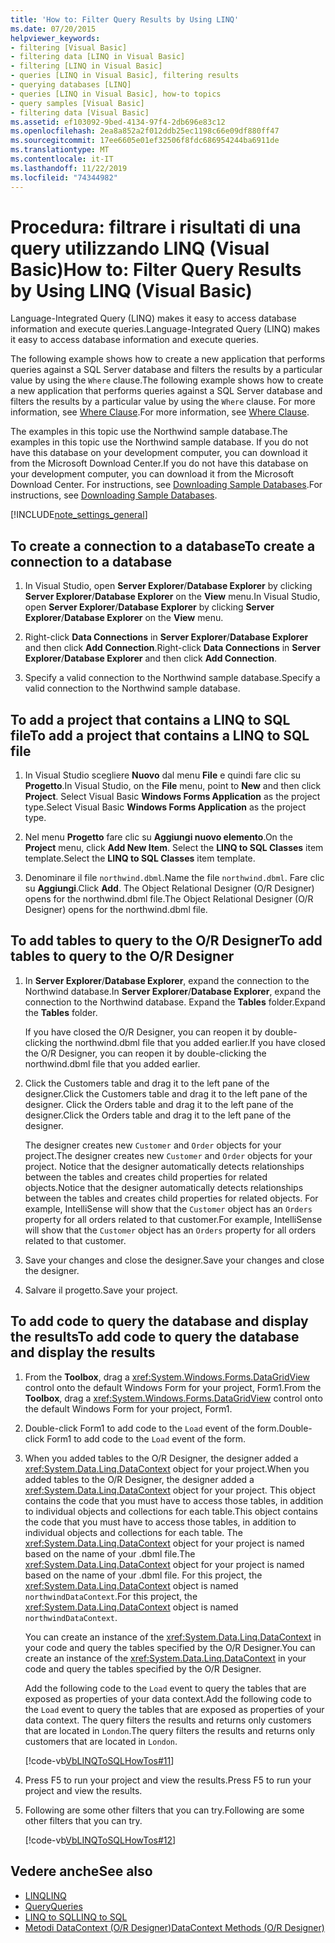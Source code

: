 ```yaml
---
title: 'How to: Filter Query Results by Using LINQ'
ms.date: 07/20/2015
helpviewer_keywords:
- filtering [Visual Basic]
- filtering data [LINQ in Visual Basic]
- filtering [LINQ in Visual Basic]
- queries [LINQ in Visual Basic], filtering results
- querying databases [LINQ]
- queries [LINQ in Visual Basic], how-to topics
- query samples [Visual Basic]
- filtering data [Visual Basic]
ms.assetid: ef103092-9bed-4134-97f4-2db696e83c12
ms.openlocfilehash: 2ea8a852a2f012ddb25ec1198c66e09df880ff47
ms.sourcegitcommit: 17ee6605e01ef32506f8fdc686954244ba6911de
ms.translationtype: MT
ms.contentlocale: it-IT
ms.lasthandoff: 11/22/2019
ms.locfileid: "74344982"
---
```

# <a name="how-to-filter-query-results-by-using-linq-visual-basic"></a><span data-ttu-id="825c3-102">Procedura: filtrare i risultati di una query utilizzando LINQ (Visual Basic)</span><span class="sxs-lookup"><span data-stu-id="825c3-102">How to: Filter Query Results by Using LINQ (Visual Basic)</span></span>

<span data-ttu-id="825c3-103">Language-Integrated Query (LINQ) makes it easy to access database information and execute queries.</span><span class="sxs-lookup"><span data-stu-id="825c3-103">Language-Integrated Query (LINQ) makes it easy to access database information and execute queries.</span></span>

<span data-ttu-id="825c3-104">The following example shows how to create a new application that performs queries against a SQL Server database and filters the results by a particular value by using the `Where` clause.</span><span class="sxs-lookup"><span data-stu-id="825c3-104">The following example shows how to create a new application that performs queries against a SQL Server database and filters the results by a particular value by using the `Where` clause.</span></span> <span data-ttu-id="825c3-105">For more information, see [Where Clause](../../../../visual-basic/language-reference/queries/where-clause.md).</span><span class="sxs-lookup"><span data-stu-id="825c3-105">For more information, see [Where Clause](../../../../visual-basic/language-reference/queries/where-clause.md).</span></span>

<span data-ttu-id="825c3-106">The examples in this topic use the Northwind sample database.</span><span class="sxs-lookup"><span data-stu-id="825c3-106">The examples in this topic use the Northwind sample database.</span></span> <span data-ttu-id="825c3-107">If you do not have this database on your development computer, you can download it from the Microsoft Download Center.</span><span class="sxs-lookup"><span data-stu-id="825c3-107">If you do not have this database on your development computer, you can download it from the Microsoft Download Center.</span></span> <span data-ttu-id="825c3-108">For instructions, see [Downloading Sample Databases](../../../../framework/data/adonet/sql/linq/downloading-sample-databases.md).</span><span class="sxs-lookup"><span data-stu-id="825c3-108">For instructions, see [Downloading Sample Databases](../../../../framework/data/adonet/sql/linq/downloading-sample-databases.md).</span></span>

[!INCLUDE[note_settings_general](~/includes/note-settings-general-md.md)]

## <a name="to-create-a-connection-to-a-database"></a><span data-ttu-id="825c3-109">To create a connection to a database</span><span class="sxs-lookup"><span data-stu-id="825c3-109">To create a connection to a database</span></span>

1. <span data-ttu-id="825c3-110">In Visual Studio, open **Server Explorer**/**Database Explorer** by clicking **Server Explorer**/**Database Explorer** on the **View** menu.</span><span class="sxs-lookup"><span data-stu-id="825c3-110">In Visual Studio, open **Server Explorer**/**Database Explorer** by clicking **Server Explorer**/**Database Explorer** on the **View** menu.</span></span>

2. <span data-ttu-id="825c3-111">Right-click **Data Connections** in **Server Explorer**/**Database Explorer** and then click **Add Connection**.</span><span class="sxs-lookup"><span data-stu-id="825c3-111">Right-click **Data Connections** in **Server Explorer**/**Database Explorer** and then click **Add Connection**.</span></span>

3. <span data-ttu-id="825c3-112">Specify a valid connection to the Northwind sample database.</span><span class="sxs-lookup"><span data-stu-id="825c3-112">Specify a valid connection to the Northwind sample database.</span></span>

## <a name="to-add-a-project-that-contains-a-linq-to-sql-file"></a><span data-ttu-id="825c3-113">To add a project that contains a LINQ to SQL file</span><span class="sxs-lookup"><span data-stu-id="825c3-113">To add a project that contains a LINQ to SQL file</span></span>

1. <span data-ttu-id="825c3-114">In Visual Studio scegliere **Nuovo** dal menu **File** e quindi fare clic su **Progetto**.</span><span class="sxs-lookup"><span data-stu-id="825c3-114">In Visual Studio, on the **File** menu, point to **New** and then click **Project**.</span></span> <span data-ttu-id="825c3-115">Select Visual Basic **Windows Forms Application** as the project type.</span><span class="sxs-lookup"><span data-stu-id="825c3-115">Select Visual Basic **Windows Forms Application** as the project type.</span></span>

2. <span data-ttu-id="825c3-116">Nel menu **Progetto** fare clic su **Aggiungi nuovo elemento**.</span><span class="sxs-lookup"><span data-stu-id="825c3-116">On the **Project** menu, click **Add New Item**.</span></span> <span data-ttu-id="825c3-117">Select the **LINQ to SQL Classes** item template.</span><span class="sxs-lookup"><span data-stu-id="825c3-117">Select the **LINQ to SQL Classes** item template.</span></span>

3. <span data-ttu-id="825c3-118">Denominare il file `northwind.dbml`.</span><span class="sxs-lookup"><span data-stu-id="825c3-118">Name the file `northwind.dbml`.</span></span> <span data-ttu-id="825c3-119">Fare clic su **Aggiungi**.</span><span class="sxs-lookup"><span data-stu-id="825c3-119">Click **Add**.</span></span> <span data-ttu-id="825c3-120">The Object Relational Designer (O/R Designer) opens for the northwind.dbml file.</span><span class="sxs-lookup"><span data-stu-id="825c3-120">The Object Relational Designer (O/R Designer) opens for the northwind.dbml file.</span></span>

## <a name="to-add-tables-to-query-to-the-or-designer"></a><span data-ttu-id="825c3-121">To add tables to query to the O/R Designer</span><span class="sxs-lookup"><span data-stu-id="825c3-121">To add tables to query to the O/R Designer</span></span>

1. <span data-ttu-id="825c3-122">In **Server Explorer**/**Database Explorer**, expand the connection to the Northwind database.</span><span class="sxs-lookup"><span data-stu-id="825c3-122">In **Server Explorer**/**Database Explorer**, expand the connection to the Northwind database.</span></span> <span data-ttu-id="825c3-123">Expand the **Tables** folder.</span><span class="sxs-lookup"><span data-stu-id="825c3-123">Expand the **Tables** folder.</span></span>

     <span data-ttu-id="825c3-124">If you have closed the O/R Designer, you can reopen it by double-clicking the northwind.dbml file that you added earlier.</span><span class="sxs-lookup"><span data-stu-id="825c3-124">If you have closed the O/R Designer, you can reopen it by double-clicking the northwind.dbml file that you added earlier.</span></span>

2. <span data-ttu-id="825c3-125">Click the Customers table and drag it to the left pane of the designer.</span><span class="sxs-lookup"><span data-stu-id="825c3-125">Click the Customers table and drag it to the left pane of the designer.</span></span> <span data-ttu-id="825c3-126">Click the Orders table and drag it to the left pane of the designer.</span><span class="sxs-lookup"><span data-stu-id="825c3-126">Click the Orders table and drag it to the left pane of the designer.</span></span>

     <span data-ttu-id="825c3-127">The designer creates new `Customer` and `Order` objects for your project.</span><span class="sxs-lookup"><span data-stu-id="825c3-127">The designer creates new `Customer` and `Order` objects for your project.</span></span> <span data-ttu-id="825c3-128">Notice that the designer automatically detects relationships between the tables and creates child properties for related objects.</span><span class="sxs-lookup"><span data-stu-id="825c3-128">Notice that the designer automatically detects relationships between the tables and creates child properties for related objects.</span></span> <span data-ttu-id="825c3-129">For example, IntelliSense will show that the `Customer` object has an `Orders` property for all orders related to that customer.</span><span class="sxs-lookup"><span data-stu-id="825c3-129">For example, IntelliSense will show that the `Customer` object has an `Orders` property for all orders related to that customer.</span></span>

3. <span data-ttu-id="825c3-130">Save your changes and close the designer.</span><span class="sxs-lookup"><span data-stu-id="825c3-130">Save your changes and close the designer.</span></span>

4. <span data-ttu-id="825c3-131">Salvare il progetto.</span><span class="sxs-lookup"><span data-stu-id="825c3-131">Save your project.</span></span>

## <a name="to-add-code-to-query-the-database-and-display-the-results"></a><span data-ttu-id="825c3-132">To add code to query the database and display the results</span><span class="sxs-lookup"><span data-stu-id="825c3-132">To add code to query the database and display the results</span></span>

1. <span data-ttu-id="825c3-133">From the **Toolbox**, drag a <xref:System.Windows.Forms.DataGridView> control onto the default Windows Form for your project, Form1.</span><span class="sxs-lookup"><span data-stu-id="825c3-133">From the **Toolbox**, drag a <xref:System.Windows.Forms.DataGridView> control onto the default Windows Form for your project, Form1.</span></span>

2. <span data-ttu-id="825c3-134">Double-click Form1 to add code to the `Load` event of the form.</span><span class="sxs-lookup"><span data-stu-id="825c3-134">Double-click Form1 to add code to the `Load` event of the form.</span></span>

3. <span data-ttu-id="825c3-135">When you added tables to the O/R Designer, the designer added a <xref:System.Data.Linq.DataContext> object for your project.</span><span class="sxs-lookup"><span data-stu-id="825c3-135">When you added tables to the O/R Designer, the designer added a <xref:System.Data.Linq.DataContext> object for your project.</span></span> <span data-ttu-id="825c3-136">This object contains the code that you must have to access those tables, in addition to individual objects and collections for each table.</span><span class="sxs-lookup"><span data-stu-id="825c3-136">This object contains the code that you must have to access those tables, in addition to individual objects and collections for each table.</span></span> <span data-ttu-id="825c3-137">The <xref:System.Data.Linq.DataContext> object for your project is named based on the name of your .dbml file.</span><span class="sxs-lookup"><span data-stu-id="825c3-137">The <xref:System.Data.Linq.DataContext> object for your project is named based on the name of your .dbml file.</span></span> <span data-ttu-id="825c3-138">For this project, the <xref:System.Data.Linq.DataContext> object is named `northwindDataContext`.</span><span class="sxs-lookup"><span data-stu-id="825c3-138">For this project, the <xref:System.Data.Linq.DataContext> object is named `northwindDataContext`.</span></span>

    <span data-ttu-id="825c3-139">You can create an instance of the <xref:System.Data.Linq.DataContext> in your code and query the tables specified by the O/R Designer.</span><span class="sxs-lookup"><span data-stu-id="825c3-139">You can create an instance of the <xref:System.Data.Linq.DataContext> in your code and query the tables specified by the O/R Designer.</span></span>

    <span data-ttu-id="825c3-140">Add the following code to the `Load` event to query the tables that are exposed as properties of your data context.</span><span class="sxs-lookup"><span data-stu-id="825c3-140">Add the following code to the `Load` event to query the tables that are exposed as properties of your data context.</span></span> <span data-ttu-id="825c3-141">The query filters the results and returns only customers that are located in `London`.</span><span class="sxs-lookup"><span data-stu-id="825c3-141">The query filters the results and returns only customers that are located in `London`.</span></span>

    [!code-vb[VbLINQToSQLHowTos#11](~/samples/snippets/visualbasic/VS_Snippets_VBCSharp/VbLINQtoSQLHowTos/VB/Form5.vb#11)]

4. <span data-ttu-id="825c3-142">Press F5 to run your project and view the results.</span><span class="sxs-lookup"><span data-stu-id="825c3-142">Press F5 to run your project and view the results.</span></span>

5. <span data-ttu-id="825c3-143">Following are some other filters that you can try.</span><span class="sxs-lookup"><span data-stu-id="825c3-143">Following are some other filters that you can try.</span></span>

    [!code-vb[VbLINQToSQLHowTos#12](~/samples/snippets/visualbasic/VS_Snippets_VBCSharp/VbLINQtoSQLHowTos/VB/Form5.vb#12)]

## <a name="see-also"></a><span data-ttu-id="825c3-144">Vedere anche</span><span class="sxs-lookup"><span data-stu-id="825c3-144">See also</span></span>

- [<span data-ttu-id="825c3-145">LINQ</span><span class="sxs-lookup"><span data-stu-id="825c3-145">LINQ</span></span>](../../../../visual-basic/programming-guide/language-features/linq/index.md)
- [<span data-ttu-id="825c3-146">Query</span><span class="sxs-lookup"><span data-stu-id="825c3-146">Queries</span></span>](../../../../visual-basic/language-reference/queries/index.md)
- [<span data-ttu-id="825c3-147">LINQ to SQL</span><span class="sxs-lookup"><span data-stu-id="825c3-147">LINQ to SQL</span></span>](../../../../framework/data/adonet/sql/linq/index.md)
- [<span data-ttu-id="825c3-148">Metodi DataContext (O/R Designer)</span><span class="sxs-lookup"><span data-stu-id="825c3-148">DataContext Methods (O/R Designer)</span></span>](/visualstudio/data-tools/datacontext-methods-o-r-designer)
